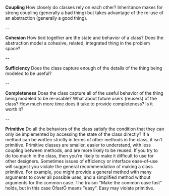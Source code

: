 **Coupling**
How closely do classes rely on each other?
Inheritance makes for strong coupling (generally a bad thing) but takes advantage of the re-use of an abstraction (generally a good thing).

--

**Cohesion**
How tied together are the state and behavior of a class? Does the abstraction model a cohesive, related, integrated thing in the problem space?

--

**Sufficiency**
Does the class capture enough of the details of the thing being modeled to be useful?

--

**Completeness**
Does the class capture all of the useful behavior of the thing being modeled to be re-usable? What about future users (reusers) of the class? How much more time does it take to provide completeness? Is it worth it?

--

**Primitive**
Do all the behaviors of the class satisfy the condition that they can only be implemented by accessing the state of the class directly? If a method can be written strictly in terms of other methods in the class, it isn't primitive.
Primitive classes are smaller, easier to understand, with less coupling between methods, and are more likely to be reused. If you try to do too much in the class, then you're likely to make it difficult to use for other designers.
Sometimes issues of efficiency or interface ease-of-use will suggest you violate the general recommendation of making a class primitive. For example, you might provide a general method with many arguments to cover all possible uses, and a simplified method without arguments for the common case.
The truism "Make the common case fast" holds, but in this case ÒfastÓ means "easy". Easy may violate primitive.
